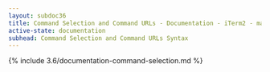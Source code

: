 ```yaml
---
layout: subdoc36
title: Command Selection and Command URLs - Documentation - iTerm2 - macOS Terminal Replacement
active-state: documentation
subhead: Command Selection and Command URLs Syntax
---
```

{% include 3.6/documentation-command-selection.md %}

